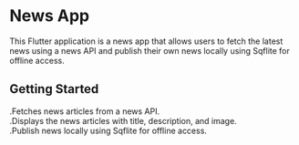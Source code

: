# News App

This Flutter application is a news app that allows users to fetch the latest news using a news API and publish their own news locally using Sqflite for offline access.

## Getting Started

.Fetches news articles from a news API.<br>
.Displays the news articles with title, description, and image.<br>
.Publish news locally using Sqflite for offline access.
